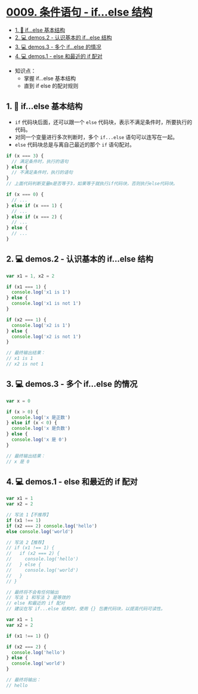 # [0009. 条件语句 - if...else 结构](https://github.com/Tdahuyou/html-css-js/tree/main/0009.%20%E6%9D%A1%E4%BB%B6%E8%AF%AD%E5%8F%A5%20-%20if...else%20%E7%BB%93%E6%9E%84)

<!-- region:toc -->
- [1. 📒 if...else 基本结构](#1--ifelse-基本结构)
- [2. 💻 demos.2 - 认识基本的 if...else 结构](#2--demos2---认识基本的-ifelse-结构)
- [3. 💻 demos.3 - 多个 if...else 的情况](#3--demos3---多个-ifelse-的情况)
- [4. 💻 demos.1 - else 和最近的 if 配对](#4--demos1---else-和最近的-if-配对)
<!-- endregion:toc -->
- 知识点：
  - 掌握 if...else 基本结构
  - 直到 if else 的配对规则

## 1. 📒 if...else 基本结构

- `if` 代码块后面，还可以跟一个 `else` 代码块，表示不满足条件时，所要执行的代码。
- 对同一个变量进行多次判断时，多个 `if...else` 语句可以连写在一起。
- `else` 代码块总是与离自己最近的那个 `if` 语句配对。

```javascript
if (x === 3) {
  // 满足条件时，执行的语句
} else {
  // 不满足条件时，执行的语句
}
// 上面代码判断变量m是否等于3，如果等于就执行if代码块，否则执行else代码块。

if (x === 0) {
  // ...
} else if (x === 1) {
  // ...
} else if (x === 2) {
  // ...
} else {
  // ...
}
```

## 2. 💻 demos.2 - 认识基本的 if...else 结构

```javascript
var x1 = 1, x2 = 2

if (x1 === 1) {
  console.log('x1 is 1')
} else {
  console.log('x1 is not 1')
}

if (x2 === 1) {
  console.log('x2 is 1')
} else {
  console.log('x2 is not 1')
}

// 最终输出结果：
// x1 is 1
// x2 is not 1
```

## 3. 💻 demos.3 - 多个 if...else 的情况

```javascript
var x = 0

if (x > 0) {
  console.log('x 是正数')
} else if (x < 0) {
  console.log('x 是负数')
} else {
  console.log('x 是 0')
}

// 最终输出结果：
// x 是 0
```

## 4. 💻 demos.1 - else 和最近的 if 配对

```javascript
var x1 = 1
var x2 = 2

// 写法 1【不推荐】
if (x1 !== 1)
if (x2 === 2) console.log('hello')
else console.log('world')

// 写法 2【推荐】
// if (x1 !== 1) {
//   if (x2 === 2) {
//     console.log('hello')
//   } else {
//     console.log('world')
//   }
// }

// 最终将不会有任何输出
// 写法 1 和写法 2 是等效的
// else 和最近的 if 配对
// 建议在写 if...else 结构时，使用 {} 包裹代码块，以提高代码可读性。
```

```javascript
var x1 = 1
var x2 = 2

if (x1 !== 1) {}

if (x2 === 2) {
  console.log('hello')
} else {
  console.log('world')
}

// 最终将输出：
// hello
```